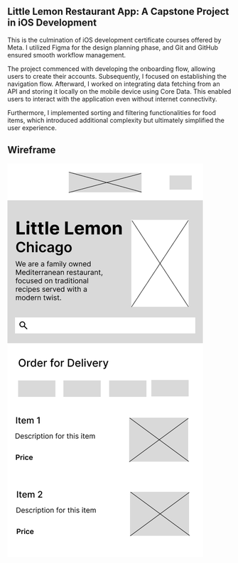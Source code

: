 ## Little Lemon Restaurant App: A Capstone Project in iOS Development

This is the culmination of iOS development certificate courses offered by Meta. I utilized Figma for the design planning phase, and Git and GitHub ensured smooth workflow management.

The project commenced with developing the onboarding flow, allowing users to create their accounts. Subsequently, I focused on establishing the navigation flow. Afterward, I worked on integrating data fetching from an API and storing it locally on the mobile device using Core Data. This enabled users to interact with the application even without internet connectivity.

Furthermore, I implemented sorting and filtering functionalities for food items, which introduced additional complexity but ultimately simplified the user experience.

## Wireframe

![Wireframe](./wireframe.png)

